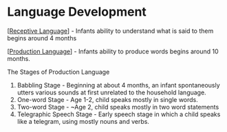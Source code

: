 # Language Development

[[Receptive Language]] - Infants ability to understand what is said to them begins around 4 months

[[Production Language]] - Infants ability to produce words begins around 10 months.

The Stages of Production Language

1. Babbling Stage - Beginning at about 4 months, an infant spontaneously utters various sounds at first unrelated to the household language.
2. One-word Stage - Age 1-2, child speaks mostly in single words.
3. Two-word Stage - ~Age 2, child speaks mostly in two word statements
4. Telegraphic Speech Stage - Early speech stage in which a child speaks like a telegram, using mostly nouns and verbs.

[//begin]: # "Autogenerated link references for markdown compatibility"
[Receptive Language]: receptive-language "Receptive Language"
[Production Language]: production-language "Production Language"
[//end]: # "Autogenerated link references"